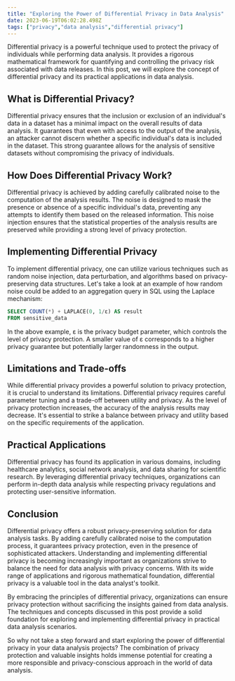 ```yaml
---
title: "Exploring the Power of Differential Privacy in Data Analysis"
date: 2023-06-19T06:02:28.498Z
tags: ["privacy","data analysis","differential privacy"]
---
```




Differential privacy is a powerful technique used to protect the privacy of individuals while performing data analysis. It provides a rigorous mathematical framework for quantifying and controlling the privacy risk associated with data releases. In this post, we will explore the concept of differential privacy and its practical applications in data analysis.

## What is Differential Privacy?

Differential privacy ensures that the inclusion or exclusion of an individual's data in a dataset has a minimal impact on the overall results of data analysis. It guarantees that even with access to the output of the analysis, an attacker cannot discern whether a specific individual's data is included in the dataset. This strong guarantee allows for the analysis of sensitive datasets without compromising the privacy of individuals.

## How Does Differential Privacy Work?

Differential privacy is achieved by adding carefully calibrated noise to the computation of the analysis results. The noise is designed to mask the presence or absence of a specific individual's data, preventing any attempts to identify them based on the released information. This noise injection ensures that the statistical properties of the analysis results are preserved while providing a strong level of privacy protection.

## Implementing Differential Privacy

To implement differential privacy, one can utilize various techniques such as random noise injection, data perturbation, and algorithms based on privacy-preserving data structures. Let's take a look at an example of how random noise could be added to an aggregation query in SQL using the Laplace mechanism:

```sql
SELECT COUNT(*) + LAPLACE(0, 1/ε) AS result
FROM sensitive_data
```

In the above example, ε is the privacy budget parameter, which controls the level of privacy protection. A smaller value of ε corresponds to a higher privacy guarantee but potentially larger randomness in the output.

## Limitations and Trade-offs

While differential privacy provides a powerful solution to privacy protection, it is crucial to understand its limitations. Differential privacy requires careful parameter tuning and a trade-off between utility and privacy. As the level of privacy protection increases, the accuracy of the analysis results may decrease. It's essential to strike a balance between privacy and utility based on the specific requirements of the application.

## Practical Applications

Differential privacy has found its application in various domains, including healthcare analytics, social network analysis, and data sharing for scientific research. By leveraging differential privacy techniques, organizations can perform in-depth data analysis while respecting privacy regulations and protecting user-sensitive information.

## Conclusion

Differential privacy offers a robust privacy-preserving solution for data analysis tasks. By adding carefully calibrated noise to the computation process, it guarantees privacy protection, even in the presence of sophisticated attackers. Understanding and implementing differential privacy is becoming increasingly important as organizations strive to balance the need for data analysis with privacy concerns. With its wide range of applications and rigorous mathematical foundation, differential privacy is a valuable tool in the data analyst's toolkit.

By embracing the principles of differential privacy, organizations can ensure privacy protection without sacrificing the insights gained from data analysis. The techniques and concepts discussed in this post provide a solid foundation for exploring and implementing differential privacy in practical data analysis scenarios.

So why not take a step forward and start exploring the power of differential privacy in your data analysis projects? The combination of privacy protection and valuable insights holds immense potential for creating a more responsible and privacy-conscious approach in the world of data analysis.